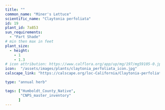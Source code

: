 ```yaml
---
title: ""
common_name: "Miner's Lettuce"
scientific_name: "Claytonia perfoliata"
id: 19
plant_id: 7a853
sun_requirements:
  - "Part Shade"
# min then max in feet
plant_size:
  - height: 
    - 1
    - 1.3
# icon attribution: https://www.calflora.org/app/up/mg/197/mg59105-0.jpg 
icon:  "/assets/images/plants/claytonia_perfoliata_icon.jpg"
calscape_link: "https://calscape.org/loc-California/Claytonia-perfoliata-(Miner's-Lettuce)"

type: "annual herb"

tags: ["Humboldt_County_Native",
       "CNPS_master_inventory"
      ]
---
```


